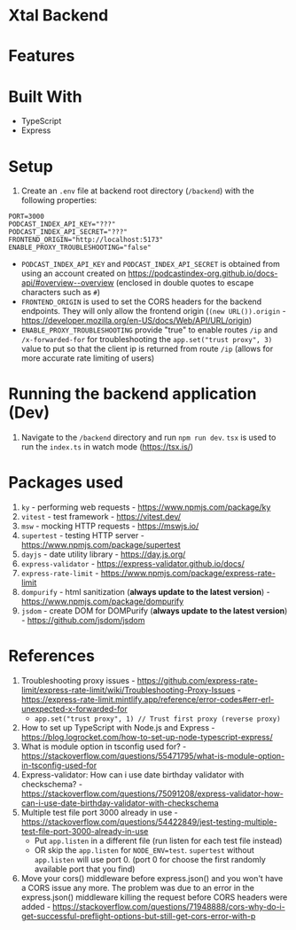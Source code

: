 # Xtal Backend

# Features

# Built With

- TypeScript
- Express

# Setup

1. Create an `.env` file at backend root directory (`/backend`) with the following properties:

```shell
PORT=3000
PODCAST_INDEX_API_KEY="???"
PODCAST_INDEX_API_SECRET="???"
FRONTEND_ORIGIN="http://localhost:5173"
ENABLE_PROXY_TROUBLESHOOTING="false"
```

- `PODCAST_INDEX_API_KEY` and `PODCAST_INDEX_API_SECRET` is obtained from using an account created on https://podcastindex-org.github.io/docs-api/#overview--overview (enclosed in double quotes to escape characters such as `#`)
- `FRONTEND_ORIGIN` is used to set the CORS headers for the backend endpoints. They will only allow the frontend origin (`(new URL()).origin` - https://developer.mozilla.org/en-US/docs/Web/API/URL/origin)
- `ENABLE_PROXY_TROUBLESHOOTING` provide "true" to enable routes `/ip` and `/x-forwarded-for` for troubleshooting the `app.set("trust proxy", 3)` value to put so that the client ip is returned from route `/ip` (allows for more accurate rate limiting of users)

# Running the backend application (Dev)

1. Navigate to the `/backend` directory and run `npm run dev`. `tsx` is used to run the `index.ts` in watch mode (https://tsx.is/)

# Packages used

1. `ky` - performing web requests - https://www.npmjs.com/package/ky
2. `vitest` - test framework - https://vitest.dev/
3. `msw` - mocking HTTP requests - https://mswjs.io/
4. `supertest` - testing HTTP server - https://www.npmjs.com/package/supertest
5. `dayjs` - date utility library - https://day.js.org/
6. `express-validator` - https://express-validator.github.io/docs/
7. `express-rate-limit` - https://www.npmjs.com/package/express-rate-limit
8. `dompurify` - html sanitization (**always update to the latest version**) - https://www.npmjs.com/package/dompurify
9. `jsdom` - create DOM for DOMPurify (**always update to the latest version**) - https://github.com/jsdom/jsdom

# References

1. Troubleshooting proxy issues - https://github.com/express-rate-limit/express-rate-limit/wiki/Troubleshooting-Proxy-Issues - https://express-rate-limit.mintlify.app/reference/error-codes#err-erl-unexpected-x-forwarded-for
   - `app.set("trust proxy", 1) // Trust first proxy (reverse proxy)`
2. How to set up TypeScript with Node.js and Express - https://blog.logrocket.com/how-to-set-up-node-typescript-express/
3. What is module option in tsconfig used for? - https://stackoverflow.com/questions/55471795/what-is-module-option-in-tsconfig-used-for
4. Express-validator: How can i use date birthday validator with checkschema? - https://stackoverflow.com/questions/75091208/express-validator-how-can-i-use-date-birthday-validator-with-checkschema
5. Multiple test file port 3000 already in use - https://stackoverflow.com/questions/54422849/jest-testing-multiple-test-file-port-3000-already-in-use
   - Put `app.listen` in a different file (run listen for each test file instead)
   - OR skip the `app.listen` for `NODE_ENV=test`. `supertest` without `app.listen` will use port 0. (port 0 for choose the first randomly available port that you find)
6. Move your cors() middleware before express.json() and you won't have a CORS issue any more. The problem was due to an error in the express.json() middleware killing the request before CORS headers were added - https://stackoverflow.com/questions/71948888/cors-why-do-i-get-successful-preflight-options-but-still-get-cors-error-with-p
